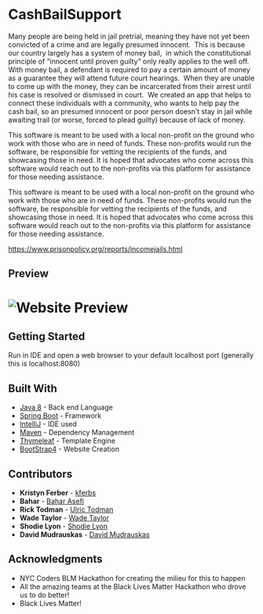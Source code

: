 # CashBailSupport
Many people are being held in jail pretrial, meaning they have not yet been convicted of a crime and are legally presumed innocent.  This is because our country largely has a system of money bail,  in which the constitutional principle of “innocent until proven guilty” only really applies to the well off. With money bail, a defendant is required to pay a certain amount of money as a guarantee they will attend future court hearings.  When they are unable to come up with the money, they can be incarcerated from their arrest until his case is resolved or dismissed in court.  We created an app that helps to connect these individuals with a community, who wants to help pay the cash bail, so an presumed innocent or poor person doesn’t stay in jail while awaiting trail (or worse, forced to plead guilty) because of lack of money.

This software is meant to be used with a local non-profit on the ground who work with those who are in need of funds. These non-profits would run the software,  be responsible for vetting the recipients of the funds, and showcasing those in need. It is hoped that advocates who come across this software would reach out to the non-profits via this platform for assistance for those needing assistance.

This software is meant to be used with a local non-profit on the ground who work with those who are in need of funds. These non-profits would run the software, be responsible for vetting the recipients of the funds, and showcasing those in need. It is hoped that advocates who come across this software would reach out to the non-profits via this platform for assistance for those needing assistance.

https://www.prisonpolicy.org/reports/incomejails.html

## Preview

![Website Preview](https://res.cloudinary.com/kristynf/image/upload/v1592227112/BailSupportBLM/Screen_Shot_2020-06-15_at_9.15.16_AM_ohereu.png)
=======
## Getting Started

Run in IDE and open a web browser to your default localhost port (generally this is localhost:8080)

## Built With

* [Java 8](https://www.java.com/en/) - Back end Language
* [Spring Boot](https://spring.io/projects/spring-boot) - Framework
* [IntelliJ](https://www.jetbrains.com/idea/) - IDE used
* [Maven](http://maven.apache.org/) - Dependency Management
* [Thymeleaf](http://www.thymeleaf.org/) - Template Engine
* [BootStrap4](https://getbootstrap.com/docs/4.0) - Website Creation

## Contributors

* **Kristyn Ferber**  - [kferbs](https://github.com/kristynf)
* **Bahar**  - [Bahar Asefi](https://github.com/Bahar61)
* **Rick Todman** - [Ulric Todman](https://github.com/ricksinclair)
* **Wade Taylor**  - [Wade Taylor](https://www.linkedin.com/in/wade-taylor-5011319b/)
* **Shodie Lyon** - [Shodie Lyon](https://www.linkedin.com/in/shodielyon/)
* **David Mudrauskas** - [David Mudrauskas](https://www.linkedin.com/in/davidmudrauskas/)
## Acknowledgments

* NYC Coders BLM Hackathon for creating the milieu for this to happen 
* All the amazing teams at the Black Lives Matter Hackathon who drove us to do better!
* Black Lives Matter!

